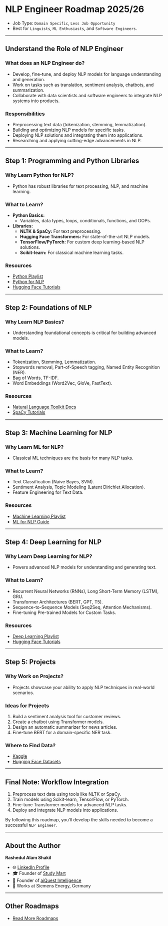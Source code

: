 # NLP Engineer Roadmap 2025/26

- Job Type: `Domain Specific`, `Less Job Opportunity`
- Best for `Linguists`, `ML Enthusiasts`, and `Software Engineers`.

---

## **Understand the Role of NLP Engineer**

### **What does an NLP Engineer do?**
- Develop, fine-tune, and deploy NLP models for language understanding and generation.
- Work on tasks such as translation, sentiment analysis, chatbots, and summarization.
- Collaborate with data scientists and software engineers to integrate NLP systems into products.

### **Responsibilities**
- Preprocessing text data (tokenization, stemming, lemmatization).
- Building and optimizing NLP models for specific tasks.
- Deploying NLP solutions and integrating them into applications.
- Researching and applying cutting-edge advancements in NLP.

---

## **Step 1: Programming and Python Libraries**

### **Why Learn Python for NLP?**
- Python has robust libraries for text processing, NLP, and machine learning.

### **What to Learn?**
- **Python Basics:**
  - Variables, data types, loops, conditionals, functions, and OOPs.
- **Libraries:**
  - **NLTK & SpaCy:** For text preprocessing.
  - **Hugging Face Transformers:** For state-of-the-art NLP models.
  - **TensorFlow/PyTorch:** For custom deep learning-based NLP solutions.
  - **Scikit-learn:** For classical machine learning tasks.

### **Resources**
- [Python Playlist](https://www.youtube.com/playlist?list=PLKdU0fuY4OFf7qj4eoBtvALAB_Ml2rN0V)
- [Python for NLP](https://aiquest.org/courses/become-a-python-developer/)
- [Hugging Face Tutorials](https://huggingface.co/transformers/)

---

## **Step 2: Foundations of NLP**

### **Why Learn NLP Basics?**
- Understanding foundational concepts is critical for building advanced models.

### **What to Learn?**
- Tokenization, Stemming, Lemmatization.
- Stopwords removal, Part-of-Speech tagging, Named Entity Recognition (NER).
- Bag of Words, TF-IDF.
- Word Embeddings (Word2Vec, GloVe, FastText).

### **Resources**
- [Natural Language Toolkit Docs](https://www.nltk.org/)
- [SpaCy Tutorials](https://spacy.io/)

---

## **Step 3: Machine Learning for NLP**

### **Why Learn ML for NLP?**
- Classical ML techniques are the basis for many NLP tasks.

### **What to Learn?**
- Text Classification (Naive Bayes, SVM).
- Sentiment Analysis, Topic Modeling (Latent Dirichlet Allocation).
- Feature Engineering for Text Data.

### **Resources**
- [Machine Learning Playlist](https://www.youtube.com/playlist?list=PLKdU0fuY4OFfWY36nDJDlI26jXwInSm8f)
- [ML for NLP Guide](https://aiquest.org/courses/data-science-machine-learning/)

---

## **Step 4: Deep Learning for NLP**

### **Why Learn Deep Learning for NLP?**
- Powers advanced NLP models for understanding and generating text.

### **What to Learn?**
- Recurrent Neural Networks (RNNs), Long Short-Term Memory (LSTM), GRU.
- Transformer Architectures (BERT, GPT, T5).
- Sequence-to-Sequence Models (Seq2Seq, Attention Mechanisms).
- Fine-tuning Pre-trained Models for Custom Tasks.

### **Resources**
- [Deep Learning Playlist](https://www.youtube.com/playlist?list=PLKdU0fuY4OFdFUCFcUp-7VD4bLXr50hgb)
- [Hugging Face Tutorials](https://huggingface.co/transformers/)

---

## **Step 5: Projects**

### **Why Work on Projects?**
- Projects showcase your ability to apply NLP techniques in real-world scenarios.

### **Ideas for Projects**
1. Build a sentiment analysis tool for customer reviews.
2. Create a chatbot using Transformer models.
3. Design an automatic summarizer for news articles.
4. Fine-tune BERT for a domain-specific NER task.

### **Where to Find Data?**
- [Kaggle](https://www.kaggle.com/datasets)
- [Hugging Face Datasets](https://huggingface.co/datasets)

---

## **Final Note: Workflow Integration**
1. Preprocess text data using tools like NLTK or SpaCy.
2. Train models using Scikit-learn, TensorFlow, or PyTorch.
3. Fine-tune Transformer models for advanced NLP tasks.
4. Deploy and integrate NLP models into applications.

By following this roadmap, you’ll develop the skills needed to become a successful `NLP Engineer`.

---

## About the Author
**Rashedul Alam Shakil**  
- 🌐 [LinkedIn Profile](https://www.linkedin.com/in/kmrashedulalam/)  
- 🎓 Founder of [Study Mart](https://www.youtube.com/@StudyMart)  
- 🤖 Founder of [aiQuest Intelligence](https://aiquest.org/)  
- 💼 Works at Siemens Energy, Germany  

---

## Other Roadmaps
- [Read More Roadmaps](https://github.com/rashakil-ds/Roadmap-Docs)

